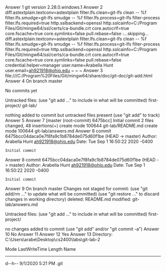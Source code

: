 Answer 1 git 
version 2.28.0.windows.1
Answer 2
diff.astextplain.textconv=astextplain
filter.lfs.clean=git-lfs clean -- %f
filter.lfs.smudge=git-lfs smudge -- %f
filter.lfs.process=git-lfs filter-process
filter.lfs.required=true
http.sslbackend=openssl
http.sslcainfo=C:/Program Files/Git/mingw64/ssl/certs/ca-bundle.crt
core.autocrlf=true
core.fscache=true
core.symlinks=false
pull.rebase=false
:...skipping...
diff.astextplain.textconv=astextplain
filter.lfs.clean=git-lfs clean -- %f
filter.lfs.smudge=git-lfs smudge -- %f
filter.lfs.process=git-lfs filter-process
filter.lfs.required=true
http.sslbackend=openssl
http.sslcainfo=C:/Program Files/Git/mingw64/ssl/certs/ca-bundle.crt
core.autocrlf=true
core.fscache=true
core.symlinks=false
pull.rebase=false
credential.helper=manager
user.name=Arabella Hunt
user.email=ah921918@ohio.edu
~
~
~
Answer 3 
file:///C:/Program%20Files/Git/mingw64/share/doc/git-doc/git-add.html
Answer 4 
On branch master

No commits yet

Untracked files:
  (use "git add <file>..." to include in what will be committed)
        first-project/
        git-lab/

nothing added to commit but untracked files present (use "git add" to track)
Answer 5 
Answer 7
[master (root-commit) 6475bcc] Initial commit
 2 files changed, 48 insertions(+)
 create mode 100644 git-lab/README.md
 create mode 100644 git-lab/answers.md
 Answer 8
 commit 6475bcc04daca0e7f8fa9c1b8784de075d60f1be (HEAD -> master)
Author: Arabella Hunt <ah921918@ohio.edu>
Date:   Tue Sep 1 16:50:22 2020 -0400

    Initial commit
Answer 8
 commit 6475bcc04daca0e7f8fa9c1b8784de075d60f1be (HEAD -> master)
Author: Arabella Hunt <ah921918@ohio.edu>
Date:   Tue Sep 1 16:50:22 2020 -0400

    Initial commit
Answer 9
On branch master
Changes not staged for commit:
  (use "git add/rm <file>..." to update what will be committed)
  (use "git restore <file>..." to discard changes in working directory)
        deleted:    README.md
        modified:   git-lab/answers.md

Untracked files:
  (use "git add <file>..." to include in what will be committed)
        first-project/

no changes added to commit (use "git add" and/or "git commit -a")
Answer 10
No
Answer 11
Answer 12
Yes
Answer 13
Directory: C:\Users\arabe\Desktop\cs2400\labs\git-lab-2


Mode                LastWriteTime         Length Name
----                -------------         ------ ----
d--h--         9/1/2020   5:21 PM                .git

